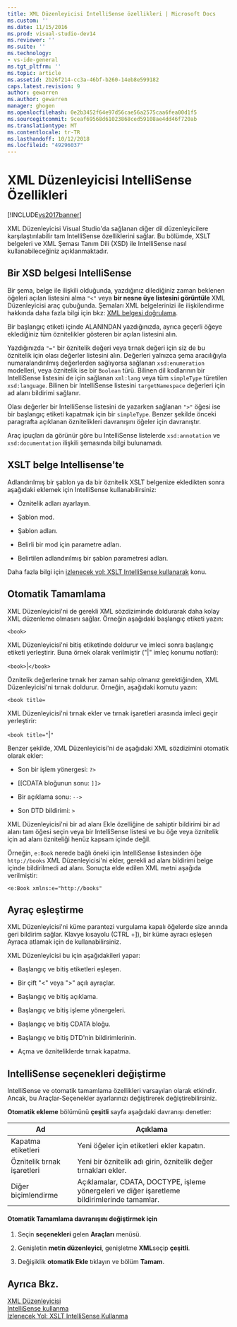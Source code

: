 ```yaml
---
title: XML Düzenleyicisi IntelliSense özellikleri | Microsoft Docs
ms.custom: ''
ms.date: 11/15/2016
ms.prod: visual-studio-dev14
ms.reviewer: ''
ms.suite: ''
ms.technology:
- vs-ide-general
ms.tgt_pltfrm: ''
ms.topic: article
ms.assetid: 2b26f214-cc3a-46bf-b260-14eb8e599182
caps.latest.revision: 9
author: gewarren
ms.author: gewarren
manager: ghogen
ms.openlocfilehash: 0e2b3452f64e97d56cae56a2575caa6fea00d1f5
ms.sourcegitcommit: 9ceaf69568d61023868ced59108ae4dd46f720ab
ms.translationtype: MT
ms.contentlocale: tr-TR
ms.lasthandoff: 10/12/2018
ms.locfileid: "49296037"
---
```

# <a name="xml-editor-intellisense-features"></a>XML Düzenleyicisi IntelliSense Özellikleri
[!INCLUDE[vs2017banner](../includes/vs2017banner.md)]

  
XML Düzenleyicisi Visual Studio'da sağlanan diğer dil düzenleyicilere karşılaştırılabilir tam IntelliSense özelliklerini sağlar. Bu bölümde, XSLT belgeleri ve XML Şeması Tanım Dili (XSD) ile IntelliSense nasıl kullanabileceğiniz açıklanmaktadır.  
  
## <a name="intellisense-in-an-xsd-document"></a>Bir XSD belgesi IntelliSense  
 Bir şema, belge ile ilişkili olduğunda, yazdığınız dilediğiniz zaman beklenen öğeleri açılan listesini alma `"<"` veya **bir nesne üye listesini görüntüle** XML Düzenleyicisi araç çubuğunda. Şemaları XML belgelerinizi ile ilişkilendirme hakkında daha fazla bilgi için bkz: [XML belgesi doğrulama](../xml-tools/xml-document-validation.md).  
  
 Bir başlangıç etiketi içinde ALANINDAN yazdığınızda, ayrıca geçerli öğeye eklediğiniz tüm öznitelikler gösteren bir açılan listesini alın.  
  
 Yazdığınızda `"="` bir öznitelik değeri veya tırnak değeri için siz de bu öznitelik için olası değerler listesini alın. Değerleri yalnızca şema aracılığıyla numaralandırılmış değerlerden sağlıyorsa sağlanan `xsd:enumeration` modelleri, veya öznitelik ise bir `Boolean` türü. Bilinen dil kodlarının bir IntelliSense listesini de için sağlanan `xml:lang` veya tüm `simpleType` türetilen `xsd:language`. Bilinen bir IntelliSense listesini `targetNamespace` değerleri için ad alanı bildirimi sağlanır.  
  
 Olası değerler bir IntelliSense listesini de yazarken sağlanan `">"` öğesi ise bir başlangıç etiketi kapatmak için bir `simpleType`. Benzer şekilde önceki paragrafta açıklanan öznitelikleri davranışını öğeler için davranıştır.  
  
 Araç ipuçları da görünür göre bu IntelliSense listelerde `xsd:annotation` ve `xsd:documentation` ilişkili şemasında bilgi bulunamadı.  
  
## <a name="intellisense-in-an-xslt-document"></a>XSLT belge Intellisense'te  
 Adlandırılmış bir şablon ya da bir öznitelik XSLT belgenize ekledikten sonra aşağıdaki eklemek için IntelliSense kullanabilirsiniz:  
  
-   Öznitelik adları ayarlayın.  
  
-   Şablon mod.  
  
-   Şablon adları.  
  
-   Belirli bir mod için parametre adları.  
  
-   Belirtilen adlandırılmış bir şablon parametresi adları.  
  
 Daha fazla bilgi için [izlenecek yol: XSLT IntelliSense kullanarak](../xml-tools/walkthrough-using-xslt-intellisense.md) konu.  
  
## <a name="auto-completion"></a>Otomatik Tamamlama  
 XML Düzenleyicisi'ni de gerekli XML sözdiziminde doldurarak daha kolay XML düzenleme olmasını sağlar. Örneğin aşağıdaki başlangıç etiketi yazın:  
  
 `<book>`  
  
 XML Düzenleyicisi'ni bitiş etiketinde doldurur ve imleci sonra başlangıç etiketi yerleştirir. Buna örnek olarak verilmiştir ("&#124;" imleç konumu notları):  
  
 `<book>`&#124;`</book>`  
  
 Öznitelik değerlerine tırnak her zaman sahip olmanız gerektiğinden, XML Düzenleyicisi'ni tırnak doldurur. Örneğin, aşağıdaki komutu yazın:  
  
 `<book title=`  
  
 XML Düzenleyicisi'ni tırnak ekler ve tırnak işaretleri arasında imleci geçir yerleştirir:  
  
 `<book title="`&#124;`"`  
  
 Benzer şekilde, XML Düzenleyicisi'ni de aşağıdaki XML sözdizimini otomatik olarak ekler:  
  
-   Son bir işlem yönergesi:  `?>`  
  
-   [[CDATA bloğunun sonu: `]]>`  
  
-   Bir açıklama sonu: `-->`  
  
-   Son DTD bildirimi: `>`  
  
 XML Düzenleyicisi'ni bir ad alanı Ekle özelliğine de sahiptir bildirimi bir ad alanı tam öğesi seçin veya bir IntelliSense listesi ve bu öğe veya öznitelik için ad alanı özniteliği henüz kapsam içinde değil.  
  
 Örneğin, `e:Book` nerede bağlı öneki için IntelliSense listesinden öğe `http://books` XML Düzenleyicisi'ni ekler, gerekli ad alanı bildirimi belge içinde bildirilmedi ad alanı. Sonuçta elde edilen XML metni aşağıda verilmiştir:  
  
 `<e:Book xmlns:e="http://books"`  
  
## <a name="brace-matching"></a>Ayraç eşleştirme  
 XML Düzenleyicisi'ni küme parantezi vurgulama kapalı öğelerde size anında geri bildirim sağlar. Klavye kısayolu (CTRL +]), bir küme ayracı eşleşen Ayraca atlamak için de kullanabilirsiniz.  
  
 XML Düzenleyicisi bu için aşağıdakileri yapar:  
  
-   Başlangıç ve bitiş etiketleri eşleşen.  
  
-   Bir çift "\<" veya ">" açılı ayraçlar.  
  
-   Başlangıç ve bitiş açıklama.  
  
-   Başlangıç ve bitiş işleme yönergeleri.  
  
-   Başlangıç ve bitiş CDATA bloğu.  
  
-   Başlangıç ve bitiş DTD'nin bildirimlerinin.  
  
-   Açma ve özniteliklerde tırnak kapatma.  
  
## <a name="modifying-the-intellisense-options"></a>IntelliSense seçenekleri değiştirme  
 IntelliSense ve otomatik tamamlama özellikleri varsayılan olarak etkindir. Ancak, bu Araçlar-Seçenekler ayarlarınızı değiştirerek değiştirebilirsiniz.  
  
 **Otomatik ekleme** bölümünü **çeşitli** sayfa aşağıdaki davranışı denetler:  
  
|Ad|Açıklama|  
|----------|-----------------|  
|Kapatma etiketleri|Yeni öğeler için etiketleri ekler kapatın.|  
|Öznitelik tırnak işaretleri|Yeni bir öznitelik adı girin, öznitelik değer tırnakları ekler.|  
|Diğer biçimlendirme|Açıklamalar, CDATA, DOCTYPE, işleme yönergeleri ve diğer işaretleme bildirimlerinde tamamlar.|  
  
#### <a name="to-change-the-auto-completion-behavior"></a>Otomatik Tamamlama davranışını değiştirmek için  
  
1.  Seçin **seçenekleri** gelen **Araçları** menüsü.  
  
2.  Genişletin **metin düzenleyici**, genişletme **XML**seçip **çeşitli**.  
  
3.  Değişiklik **otomatik Ekle** tıklayın ve bölüm **Tamam**.  
  
## <a name="see-also"></a>Ayrıca Bkz.  
 [XML Düzenleyicisi](../xml-tools/xml-editor.md)   
 [IntelliSense kullanma](../ide/using-intellisense.md)   
 [İzlenecek Yol: XSLT IntelliSense Kullanma](../xml-tools/walkthrough-using-xslt-intellisense.md)



